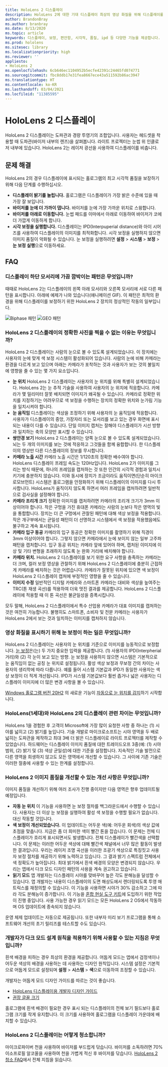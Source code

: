 ```yaml
---
title: HoloLens 2 디스플레이
description: HoloLens 2에 대한 기대 디스플레이 최상의 영상 화질을 위해 디스플레이를 구성하기 위한 지침입니다.
author: BrandonBray
ms.author: branbray
ms.date: 8/13/2020
ms.topic: article
keywords: 디스플레이, 보정, 편안함, 시각적, 품질, ipd 등 다양한 기능을 제공합니다.
ms.prod: hololens
ms.sitesec: library
ms.localizationpriority: high
ms.reviewer: ''
appliesto:
- HoloLens 2
ms.openlocfilehash: 6cb646ec1104952b5ecfe42391c24465fd074771
ms.sourcegitcommit: fbc8ddb17e31fea8667ece43a511592b86ac3947
ms.translationtype: HT
ms.contentlocale: ko-KR
ms.lasthandoff: 03/04/2021
ms.locfileid: "11385595"
---
```

# <a name="hololens-2-display"></a>HoloLens 2 디스플레이

HoloLens 2 디스플레이는 도파관과 경량 투영기의 조합입니다. 사용자는 헤드셋을 착용할 때 도파관(바이저 내부의 렌즈)을 살펴봅니다. 라이트 프로젝터는 눈썹 위 인클로저 내부에 있습니다. HoloLens 2는 레이저 광선을 사용하여 디스플레이를 비춥니다.

## <a name="troubleshooting"></a>문제 해결

HoloLens 2의 경우 디스플레이에 표시되는 홀로그램의 최고 시각적 품질을 보장하기 위해 다음 단계를 수행하십시오.

* **디스플레이 밝기를 늘립니다.** 홀로그램은 디스플레이가 가장 밝은 수준에 있을 때 가장 잘 보입니다.
* **바이저를 눈에 더 가까이 댑니다.** 바이저를 눈에 가장 가까운 위치로 스윙합니다.
* **바이저를 아래로 이동합니다.** 눈썹 패드를 이마에서 아래로 이동하여 바이저가 코에 더 가깝게 이동하게 합니다.
* **시각 보정을 실행합니다.** 디스플레이는 IPD(Interpuperial distance)와 아이 시어즈를 사용하여 디스플레이의 이미지를 최적화합니다. 시각 보정을 실행하지 않으면 이미지 품질이 악화될 수 있습니다. 눈 보정을 실행하려면 **설정** > **시스템** > **보정** > **눈 보정 실행**으로 이동하세요.

## <a name="faq"></a>FAQ

### <a name="what-are-the-patterns-that-occasionally-flash-in-the-bottom-corners-of-the-display"></a>디스플레이 하단 모서리에 가끔 깜박이는 패턴은 무엇입니까?

때때로 HoloLens 2는 디스플레이의 왼쪽 아래 모서리와 오른쪽 모서리에 서로 다른 패턴을 표시합니다. 아래에 예제가 나와 있습니다(애니메이션 GIF). 이 패턴은 최적의 환경을 위해 디스플레이를 보정하기 위한 HoloLens 2 장치의 정상적인 작동의 일부입니다.

![Biphase 패턴](./images/DAT-Biphase-Fiducial.gif) ![GEO 패턴](./images/DAT-GEO-Fiducial.gif)

### <a name="why-am-i-unable-to-take-an-accurate-photograph-of-my-hololens-2-display"></a>HoloLens 2 디스플레이의 정확한 사진을 찍을 수 없는 이유는 무엇입니까?

HoloLens 2 디스플레이는 사람의 눈으로 볼 수 있도록 설계되었습니다. 이 장치에는 사용자의 눈에 맞게 색 보정 시스템이 활성화되어 있습니다. 사람의 눈에 비해 카메라는 환경을 다르게 보고 있으며 아래는 카메라가 포착하는 것과 사용자가 보는 것의 불일치에 영향을 줄 수 있는 몇 가지 요소입니다.

* **눈 위치** HoloLens 2 디스플레이는 사용자의 눈 위치를 위해 특별히 설계되었습니다. HoloLens 2는 눈 추적 기술을 사용하여 사용자의 눈 위치에 적응합니다. 카메라가 몇 밀리미터 잘못 배치되면 이미지가 왜곡될 수 있습니다. 카메라로 정확한 위치를 지정하기는 어려우므로 색 보정을 수행하는 장치의 정확한 위치와 눈가림 기능을 일치시켜야 합니다.
* **눈 움직임** 디스플레이는 색상을 조정하기 위해 사용자의 눈 움직임에 적응합니다. 사용자가 디스플레이의 중앙, 가장자리 또는 모서리를 보고 있는 경우 화면에 표시되는 내용이 다를 수 있습니다. 단일 이미지 캡처는 잘해야 디스플레이가 시선 방향과 일치하는 축의 모양만 표시할 수 있습니다.
* **쌍안경 보기** HoloLens 2 디스플레이는 양쪽 눈으로 볼 수 있도록 설계되었습니다. 뇌는 두 개의 이미지를 보는 것에 적응하고 그것들을 함께 융합합니다. 한 디스플레이의 영상만 다른 디스플레이의 정보를 무시합니다.
* **카메라 노출 시간** 카메라 노출 시간은 1/120초의 정확한 배수여야 합니다. HoloLens 디스플레이 프레임 속도는 120Hz입니다. HoloLens 2가 이미지를 그리는 방식 때문에, 하나의 프레임을 캡처하는 것 또한 인간의 시각적 경험과 일치시키기에 충분하지 않습니다. 이와 동시에 장치가 조금이라도 움직이면(단순히 마이크로모브먼트) 시스템은 홀로그램을 안정화하기 위해 디스플레이의 이미지를 다시 투사합니다. HoloLens가 움직이지 않도록 하면서 여러 프레임을 캡처하려면 일반적으로 검사실을 설정해야 합니다.
* **카메라 조리개 크기** 정확한 이미지를 캡처하려면 카메라의 조리개 크기가 3mm 이상이어야 합니다. 작은 구멍을 가진 휴대폰 카메라는 사람의 눈보다 작은 영역의 빛을 통합합니다. 장치는 더 큰 구멍에서 관찰된 패턴에 대해 색상 보정을 적용합니다. 작은 개구부에서는 균일성 패턴이 더 선명하고 시스템에서 색 보정을 적용했음에도 불구하고 계속 표시됩니다.
* **카메라 입구 동공** 카메라의 입구 동공은 정확한 이미지를 촬영하기 위해 직경이 3mm 이상이어야 합니다. 그렇지 않으면 카메라에서 눈에 보이지 않는 일부 고주파 패턴을 캡처합니다. 입구 동공 위치는 카메라 앞에 있어야 하며, 캡처된 이미지에 이상 및 기타 변형을 초래하지 않도록 눈 완화 거리에 배치해야 합니다.
* **카메라 위치.** HoloLens 2 디스플레이를 보기 위한 요구 사항을 충족하는 카메라는 더 크며, 컬러 보정 영상을 관찰하기 위해 HoloLens 2 디스플레이에 충분히 근접하게 카메라를 배치하는 것은 어렵습니다. 카메라가 잘못된 위치에 있으면 색 보정이 HoloLens 2 디스플레이 캡처에 부정적인 영향을 줄 수 있습니다.
* **이미지 수정** 일반적인 디지털 카메라와 스마트폰 카메라는 대비와 색상을 높여주는 TRC(톤 재생 곡선)를 적용하여 더욱 멋진 결과를 제공합니다. HoloLens 2 디스플레이에 적용할 때 이 톤 곡선은 불균일성을 증폭시킵니다.

모두 말해, HoloLens 2 디스플레이에서 특수 산업용 카메라가 대표 이미지를 캡처하는 것은 여전히 가능합니다. 불행히도 스마트폰, 소비자 및 전문 카메라는 사용자가 HoloLens 2에서 보는 것과 일치하는 이미지를 캡처하지 않습니다.

### <a name="what-does-eye-calibration-do-to-display-image-quality"></a>영상 화질을 표시하기 위해 눈 보정이 하는 일은 무엇입니까?

HoloLens 2 디스플레이는 사용자의 눈 위치를 기준으로 이미지를 능동적으로 보정합니다. [눈 보정](hololens-calibration.md)은(는) 두 가지 중요한 입력을 제공합니다. (1) 사용자의 IPD(Interpherial 거리)와 (2) 각 눈이 보고 있는 방향. 눈 보정을 사용하지 않으면 시스템은 기본적으로 눈 움직임이 없는 공칭 눈 위치로 설정됩니다. 활성 색상 보정과 무보정 간의 차이는 사용자의 생리학에 따라 다릅니다. 예를 들어 시스템 기본값과 IPD가 동일한 사용자는 색상 보정이 더 적게 개선됩니다. IPD가 시스템 기본값보다 훨씬 좁거나 넓은 사용자는 디스플레이 이미지에 더 많은 변경 사항을 볼 수 있습니다.

[Windows 홀로그램 버전 20H2](hololens-release-notes.md#windows-holographic-version-20h2) 의 새로운 기능이 [자동으로 눈 위치를 감지](hololens-calibration.md#auto-eye-position-support)하기 시작합니다. 

### <a name="what-are-the-display-differences-between-hololens-1st-gen-and-hololens-2"></a>HoloLens(1세대)와 HoloLens 2의 디스플레이 관련 차이는 무엇입니까?

HoloLens 1을 경험한 후 고객이 Microsoft에 가장 많이 요청한 사항 중 하나는 (1) 시야를 넓히고 (2) 밝기를 높입니다. 기술 개발로 마이크로소프트는 시야 영역을 두 배로 넓히는 도파관을 제작하고 최대 3배 더 밝은 디스플레이로 라이트 프로젝터를 제작할 수 있었습니다. 하드웨어는 디스플레이 이미지 품질에 대한 트레이드오프 3중(예: (1) 시야 범위, (2) 밝기 및 (3) 색상 균일성)에 대한 기준을 설정합니다. 지속적인 기술 발전으로 다른 영역을 희생하지 않고도 모든 영역에서 개선할 수 있습니다. 그 사이에 기존 기술은 이러한 절충에 사용할 수 있는 한계를 설정합니다.

### <a name="what-improvements-are-coming-that-will-improve-hololens-2-image-quality"></a>HoloLens 2 이미지 품질을 개선할 수 있는 개선 사항은 무엇입니까?

이미지 품질을 개선하기 위해 여러 조사가 진행 중이지만 다음 영역은 향후 업데이트될 예정입니다.

* **자동 눈 위치** 이 기능을 사용하면 눈 보정 절차를 백그라운드에서 수행할 수 있습니다. 사용자는 더 이상 눈 보정을 실행하여 활성 색 보정을 수행할 필요가 없습니다. 대신 작동할 것입니다.
* **색 보정이 개선되었습니다.** 이 업데이트는 어두운 색(예: 어두운 회색)의 색상 값에 초점을 맞춥니다. 지금은 좀 더 희미한 색이 빨간 톤을 잡습니다. 이 문제는 전체 디스플레이가 흐리게 표시되면서도 발생합니다. 전체 디스플레이가 빨간색을 선택합니다. 이 문제는 이러한 어두운 색상에 대해 빨간색 채널에서 너무 많은 활동이 발생한 결과입니다. 우리는 레이저 조명 곡선을 이러한 조광기 색상으로 특징짓고 사용자 보정 절차를 제공하기 위해 노력하고 있습니다. 그 결과 밝기 스펙트럼 전체에서 색 정확도가 높아집니다. 최대 밝기에서 흰색 배경의 모양은 변경되지 않습니다. 우리는 앱에서 다크 모드 디자인 패턴의 사용을 계속 권고하고 있습니다.
* **읽기 모드** 앱 개발자는 디스플레이 시야를 맞바꾸어 높은 각도 분해능을 달성할 수 있습니다. 앱 개발자는 내용이 디스플레이의 도면 해상도에서 렌더링되도록 투영 매트릭스를 재정의할 수 있습니다. 이 기능을 사용하면 시야가 30% 감소하고 그에 따라 각도 분해능이 증가합니다. 이 기능을 [혼합 현실 도구 키트](https://github.com/Microsoft/MixedRealityToolkit-Unity)에 도입하기 위한 작업이 진행 중입니다. 사용 가능한 경우 읽기 모드는 모든 HoloLens 2 OS에서 작동하며 OS 업데이트에 종속되지 않습니다.

운영 체제 업데이트는 자동으로 제공됩니다. 또한 내부자 미리 보기 프로그램을 통해 소프트웨어 개선의 초기 릴리즈를 테스트할 수도 있습니다.

### <a name="what-guidance-is-available-for-developers-to-apply-dark-mode-design-principles"></a>개발자가 다크 모드 설계 원칙을 적용하기 위해 사용할 수 있는 지침은 무엇입니까?

흰색 배경을 피하는 경우 최상의 환경을 제공합니다. 어둡게 모드는 앱에서 검정색이나 어두운 색상의 배경을 사용하는 데 사용하는 디자인 원칙입니다. 시스템 설정은 기본적으로 어둡게 모드로 설정되며 **설정** > **시스템** > **색**으로 이동하여 조정할 수 있습니다.

개발자는 어둡게 모드 디자인 가이드를 따르는 것이 좋습니다.

* [HoloLens 디스플레이용 개발자 디자인 가이드](https://docs.microsoft.com/windows/mixed-reality/designing-content-for-holographic-display#design-guidelines)
* [권장 글꼴 크기](https://docs.microsoft.com/windows/mixed-reality/typography#recommended-font-size)

홀로그램에 흰색 배경이 필요한 경우 표시 되는 디스플레이의 전체 보기 필드보다 홀로그램 크기를 작게 유지합니다. 이 크기를 사용하여 홀로그램을 디스플레이 가운데에 배치할 수 있습니다.

### <a name="how-do-you-clean-a-hololens-2-display"></a>HoloLens 2 디스플레이는 어떻게 청소합니까?

마이크로파이버 천을 사용하여 바이저를 부드럽게 닦습니다. 바이저를 소독하려면 70% 이소프로필 알코올을 사용하여 천을 가볍게 적신 후 바이저를 닦습니다. [HoloLens 2 청소 FAQ](hololens2-maintenance.md)에서 전체 지침을 읽습니다.
